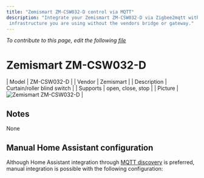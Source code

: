 ```yaml
---
title: "Zemismart ZM-CSW032-D control via MQTT"
description: "Integrate your Zemismart ZM-CSW032-D via Zigbee2mqtt with whatever smart home
 infrastructure you are using without the vendors bridge or gateway."
---
```


*To contribute to this page, edit the following
[file](https://github.com/Koenkk/zigbee2mqtt.io/blob/master/docs/devices/ZM-CSW032-D.md)*

# Zemismart ZM-CSW032-D

| Model | ZM-CSW032-D  |
| Vendor  | Zemismart  |
| Description | Curtain/roller blind switch |
| Supports | open, close, stop |
| Picture | ![Zemismart ZM-CSW032-D](./assets/devices/ZM-CSW032-D.jpg) |

## Notes

None

## Manual Home Assistant configuration
Although Home Assistant integration through [MQTT discovery](../integration/home_assistant) is preferred,
manual integration is possible with the following configuration:
